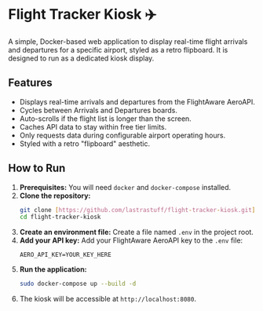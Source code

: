 # Flight Tracker Kiosk ✈️

A simple, Docker-based web application to display real-time flight arrivals and departures for a specific airport, styled as a retro flipboard. It is designed to run as a dedicated kiosk display.

## Features

* Displays real-time arrivals and departures from the FlightAware AeroAPI.
* Cycles between Arrivals and Departures boards.
* Auto-scrolls if the flight list is longer than the screen.
* Caches API data to stay within free tier limits.
* Only requests data during configurable airport operating hours.
* Styled with a retro "flipboard" aesthetic.

## How to Run

1.  **Prerequisites:** You will need `docker` and `docker-compose` installed.
2.  **Clone the repository:**
    ```bash
    git clone [https://github.com/lastrastuff/flight-tracker-kiosk.git](https://github.com/lastrastuff/flight-tracker-kiosk.git)
    cd flight-tracker-kiosk
    ```
3.  **Create an environment file:** Create a file named `.env` in the project root.
4.  **Add your API key:** Add your FlightAware AeroAPI key to the `.env` file:
    ```
    AERO_API_KEY=YOUR_KEY_HERE
    ```
5.  **Run the application:**
    ```bash
    sudo docker-compose up --build -d
    ```
6.  The kiosk will be accessible at `http://localhost:8080`.
